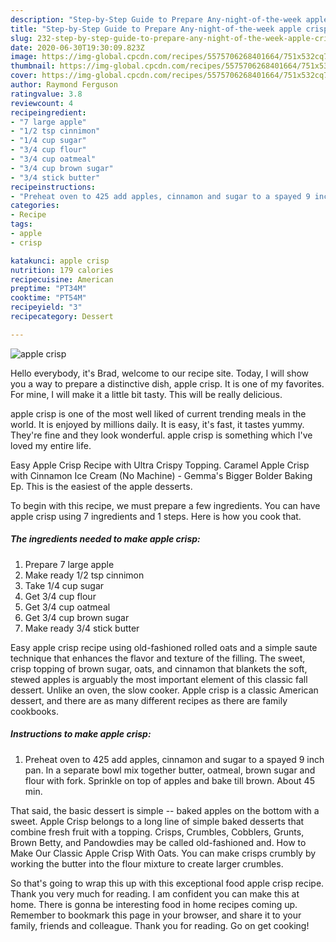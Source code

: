 ```yaml
---
description: "Step-by-Step Guide to Prepare Any-night-of-the-week apple crisp"
title: "Step-by-Step Guide to Prepare Any-night-of-the-week apple crisp"
slug: 232-step-by-step-guide-to-prepare-any-night-of-the-week-apple-crisp
date: 2020-06-30T19:30:09.823Z
image: https://img-global.cpcdn.com/recipes/5575706268401664/751x532cq70/apple-crisp-recipe-main-photo.jpg
thumbnail: https://img-global.cpcdn.com/recipes/5575706268401664/751x532cq70/apple-crisp-recipe-main-photo.jpg
cover: https://img-global.cpcdn.com/recipes/5575706268401664/751x532cq70/apple-crisp-recipe-main-photo.jpg
author: Raymond Ferguson
ratingvalue: 3.8
reviewcount: 4
recipeingredient:
- "7 large apple"
- "1/2 tsp cinnimon"
- "1/4 cup sugar"
- "3/4 cup flour"
- "3/4 cup oatmeal"
- "3/4 cup brown sugar"
- "3/4 stick butter"
recipeinstructions:
- "Preheat oven to 425 add apples, cinnamon and sugar to a spayed 9 inch pan. In a separate bowl mix together butter, oatmeal, brown sugar and flour with fork. Sprinkle on top of apples and bake till brown. About 45 min."
categories:
- Recipe
tags:
- apple
- crisp

katakunci: apple crisp 
nutrition: 179 calories
recipecuisine: American
preptime: "PT34M"
cooktime: "PT54M"
recipeyield: "3"
recipecategory: Dessert

---
```



![apple crisp](https://img-global.cpcdn.com/recipes/5575706268401664/751x532cq70/apple-crisp-recipe-main-photo.jpg)

Hello everybody, it's Brad, welcome to our recipe site. Today, I will show you a way to prepare a distinctive dish, apple crisp. It is one of my favorites. For mine, I will make it a little bit tasty. This will be really delicious.

apple crisp is one of the most well liked of current trending meals in the world. It is enjoyed by millions daily. It is easy, it's fast, it tastes yummy. They're fine and they look wonderful. apple crisp is something which I've loved my entire life.

Easy Apple Crisp Recipe with Ultra Crispy Topping. Caramel Apple Crisp with Cinnamon Ice Cream (No Machine) - Gemma&#39;s Bigger Bolder Baking Ep. This is the easiest of the apple desserts.


To begin with this recipe, we must prepare a few ingredients. You can have apple crisp using 7 ingredients and 1 steps. Here is how you cook that.

##### The ingredients needed to make apple crisp:

1. Prepare 7 large apple
1. Make ready 1/2 tsp cinnimon
1. Take 1/4 cup sugar
1. Get 3/4 cup flour
1. Get 3/4 cup oatmeal
1. Get 3/4 cup brown sugar
1. Make ready 3/4 stick butter


Easy apple crisp recipe using old-fashioned rolled oats and a simple saute technique that enhances the flavor and texture of the filling. The sweet, crisp topping of brown sugar, oats, and cinnamon that blankets the soft, stewed apples is arguably the most important element of this classic fall dessert. Unlike an oven, the slow cooker. Apple crisp is a classic American dessert, and there are as many different recipes as there are family cookbooks. 

##### Instructions to make apple crisp:

1. Preheat oven to 425 add apples, cinnamon and sugar to a spayed 9 inch pan. In a separate bowl mix together butter, oatmeal, brown sugar and flour with fork. Sprinkle on top of apples and bake till brown. About 45 min.


That said, the basic dessert is simple -- baked apples on the bottom with a sweet. Apple Crisp belongs to a long line of simple baked desserts that combine fresh fruit with a topping. Crisps, Crumbles, Cobblers, Grunts, Brown Betty, and Pandowdies may be called old-fashioned and. How to Make Our Classic Apple Crisp With Oats. You can make crisps crumbly by working the butter into the flour mixture to create larger crumbles. 

So that's going to wrap this up with this exceptional food apple crisp recipe. Thank you very much for reading. I am confident you can make this at home. There is gonna be interesting food in home recipes coming up. Remember to bookmark this page in your browser, and share it to your family, friends and colleague. Thank you for reading. Go on get cooking!
